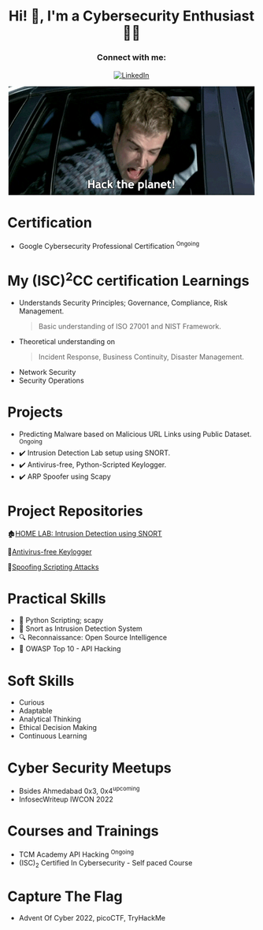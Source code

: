 <h1 align="center">Hi! 👀, I'm a Cybersecurity Enthusiast 🧑‍💻</h1>

<p align="middle">
<h3 align="middle">Connect with me:</h3>
</p>
<p align="middle">
<a href="https://linkedin.com/in/2bitsonly" target="blank"><img align="center" src="https://raw.githubusercontent.com/rahuldkjain/github-profile-readme-generator/master/src/images/icons/Social/linked-in-alt.svg" alt="LinkedIn" height="30" width="40" /></a>
</p>
<p align="middle">
<img align="center" src="hacktheplanet.gif">
</p>

# Certification

  - Google Cybersecurity Professional Certification <sup>Ongoing</sup>

# My (ISC)<sup>2</sup>CC certification Learnings

- Understands Security Principles; Governance, Compliance, Risk Management.
    > Basic understanding of ISO 27001 and NIST Framework.
- Theoretical understanding on
    > Incident Response, Business Continuity, Disaster Management.
- Network Security
- Security Operations


# Projects

 -  Predicting Malware based on Malicious URL Links using Public Dataset. <sup>Ongoing</sup>
 - ✔️ Intrusion Detection Lab setup using SNORT.
 - ✔️ Antivirus-free, Python-Scripted Keylogger.
 - ✔️ ARP Spoofer using Scapy


# Project Repositories

🏚️[HOME LAB: Intrusion Detection using SNORT](https://github.com/0xBash/IDS-Home-Lab#readme)

🔑[Antivirus-free Keylogger](https://github.com/0xBash/Antivirus-Free-Keylogger/blob/main/README.md)

🤖[Spoofing Scripting Attacks](https://github.com/0xBash/pyjects/blob/main/README.md)


# Practical Skills
- 🐍 Python Scripting; scapy
- 🐽 Snort as Intrusion Detection System
- 🔍 Reconnaissance: Open Source Intelligence
- 🤖 OWASP Top 10 - API Hacking


# Soft Skills

 - Curious
 - Adaptable
 - Analytical Thinking
 - Ethical Decision Making
 - Continuous Learning


# Cyber Security Meetups

  - Bsides Ahmedabad 0x3, 0x4<sup>upcoming</sup>
  - InfosecWriteup IWCON 2022

    
# Courses and Trainings

  - TCM Academy API Hacking <sup>Ongoing</sup>
  - (ISC)<sub>2</sub> Certified In Cybersecurity - Self paced Course


# Capture The Flag
  - Advent Of Cyber 2022, picoCTF, TryHackMe
